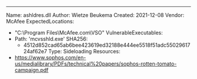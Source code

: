 ---
Name: ashldres.dll
Author: Wietze Beukema
Created: 2021-12-08
Vendor: McAfee
ExpectedLocations:
- "C:\\Program Files\\McAfee.com\\VSO"
VulnerableExecutables:
- Path: 'mcvsshld.exe'
  SHA256:
    - 4512d852cad65ab6bee423619ed32188e444ee5518f51adc5502961724af62e7
  Type: Sideloading
Resources:
- https://www.sophos.com/en-us/medialibrary/PDFs/technical%20papers/sophos-rotten-tomato-campaign.pdf
